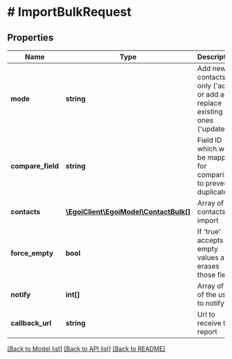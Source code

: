 # # ImportBulkRequest

## Properties

Name | Type | Description | Notes
------------ | ------------- | ------------- | -------------
**mode** | **string** | Add new contacts only (&#39;add&#39;) or add and replace existing ones (&#39;update&#39;) | 
**compare_field** | **string** | Field ID which will be mapped for comparison to prevent duplicates) | 
**contacts** | [**\EgoiClient\EgoiModel\ContactBulk[]**](ContactBulk.md) | Array of contacts to import | 
**force_empty** | **bool** | If &#39;true&#39; accepts empty values and erases those fields | [optional] [default to false]
**notify** | **int[]** | Array of IDs of the users to notify | [optional] 
**callback_url** | **string** | Url to receive the report | [optional] 

[[Back to Model list]](../../README.md#documentation-for-models) [[Back to API list]](../../README.md#documentation-for-api-endpoints) [[Back to README]](../../README.md)


